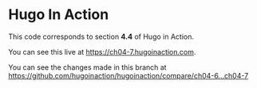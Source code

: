 Hugo In Action
===============

This code corresponds to section **4.4** of Hugo in Action.

You can see this live at https://ch04-7.hugoinaction.com.

You can see the changes made in this branch at https://github.com/hugoinaction/hugoinaction/compare/ch04-6...ch04-7

